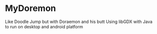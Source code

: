 # MyDoremon
Like Doodle Jump but with Doraemon and his butt
Using libGDX with Java to run on desktop and android platform
